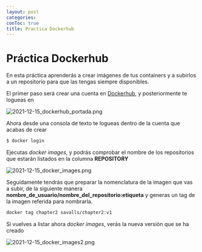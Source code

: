 ```yaml
---
layout: post
categories: 
conToc: true
title: Practica Dockerhub
---
```





# Práctica Dockerhub

En esta práctica aprenderás a crear imágenes de tus containers y a subirlos a un repositorio para que las tengas siempre disponibles.

El primer paso será crear una cuenta en [Dockerhub](https://hub.docker.com/), y posteriormente te logueas en

![2021-12-15_dockerhub_portada.png](../assets/img/2021-12-15_dockerhub_portada.png)


Ahora desde una consola de texto te logueas dentro de la cuenta que acabas de crear
```bash
$ docker login
```
Ejecutas _*docker images*_, y podrás comprobar el nombre de los repositorios que estarán listados en la columna __REPOSITORY__ 

![2021-12-15_docker_images.png](../assets/img/2021-12-15_docker_images.png)


Seguídamente tendrás que preparar la nomenclatura de la imagen que vas a subir, de la siguiente manera **nombre\_de\_usuario/nombre\_del\_repositorio:etiqueta** y generas un tag de la imagen referida para nombrarla.

```bash
docker tag chapter2 savalls/chapter2:v1
```

Si vuelves a listar ahora _docker images_, verás la nueva versión que se ha creado

![2021-12-15_docker_images2.png](../assets/img/2021-12-15_docker_images2.png)
